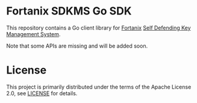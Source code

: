 # Fortanix SDKMS Go SDK

This repository contains a Go client library for
[Fortanix](https://fortanix.com/)
[Self Defending Key Management System](https://fortanix.com/products/sdkms/).

Note that some APIs are missing and will be added soon.


# License

This project is primarily distributed under the terms of the Apache License 2.0, see [LICENSE](./LICENSE) for details.
